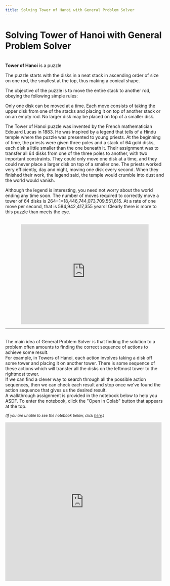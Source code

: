 ```yaml
---
title: Solving Tower of Hanoi with General Problem Solver
---
```


# Solving Tower of Hanoi with General Problem Solver

<br>
<b>Tower of Hanoi</b> is a puzzle 

The puzzle starts with the disks in a neat stack in ascending order of size on one rod, the smallest at the top, thus making a conical shape.

The objective of the puzzle is to move the entire stack to another rod, obeying the following simple rules:

Only one disk can be moved at a time.
Each move consists of taking the upper disk from one of the stacks and placing it on top of another stack or on an empty rod.
No larger disk may be placed on top of a smaller disk.


The Tower of Hanoi puzzle was invented by the French mathematician Edouard Lucas in 1883. He was inspired by a legend that tells of a Hindu temple where the puzzle was presented to young priests. At the beginning of time, the priests were given three poles and a stack of 64 gold disks, each disk a little smaller than the one beneath it. Their assignment was to transfer all 64 disks from one of the three poles to another, with two important constraints. They could only move one disk at a time, and they could never place a larger disk on top of a smaller one. The priests worked very efficiently, day and night, moving one disk every second. When they finished their work, the legend said, the temple would crumble into dust and the world would vanish.

Although the legend is interesting, you need not worry about the world ending any time soon. The number of moves required to correctly move a tower of 64 disks is 264−1=18,446,744,073,709,551,615. At a rate of one move per second, that is 584,942,417,355 years! Clearly there is more to this puzzle than meets the eye.

<br>
<center>
  <iframe width="80%" height="315" src="https://www.youtube.com/embed/atWdRyQKi5k" frameborder="0" allow="accelerometer; autoplay; encrypted-media; gyroscope; picture-in-picture" allowfullscreen></iframe>
</center>

-----

<br>
The main idea of General Problem Solver is that finding the solution to a problem often amounts to finding the correct  sequence of actions to achieve some result.

<br>
For example, in Towers of Hanoi, each action involves taking a disk off some tower and placing it on another tower. There is some sequence of these actions which will transfer all the disks on the leftmost tower to the rightmost tower.

<br>
If we can find a clever way to search through all the possible action sequences, then we can check each result and stop once we've found the action sequence that gives us the desired result.

<!--<br>
<center>
  <iframe width="80%" height="315" src="https://www.youtube.com/embed/IJiUbxx8ypE?start=9" frameborder="0" allow="accelerometer; autoplay; encrypted-media; gyroscope; picture-in-picture" allowfullscreen></iframe>
</center>-->

<br>
A walkthrough assignment is provided in the notebook below to help you ASDF. To enter the notebook, click the "Open in Colab" button that appears at the top.

<small><i>(If you are unable to see the notebook below, click <a href='https://nbviewer.jupyter.org/github/jpskycak/aihigh/blob/master/intro-to-ai/codingBootcamp_towersOfHanoi.ipynb'>here</a>.)</i></small>

<iframe src="https://nbviewer.jupyter.org/github/jpskycak/aihigh/blob/master/intro-to-ai/codingBootcamp_towersOfHanoi.ipynb" style="display: block; width: 98%; height: 500px;" frameborder="0" marginheight="0" marginwidth="0" align="center">Loading...</iframe>
